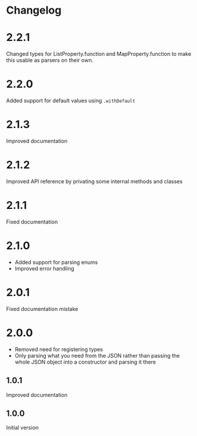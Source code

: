 # Changelog

# 2.2.1

Changed types for ListProperty.function and MapProperty.function to make this usable as parsers on their own. 

# 2.2.0

Added support for default values using `.withDefault`

# 2.1.3

Improved documentation

# 2.1.2

Improved API reference by privating some internal methods and classes

# 2.1.1

Fixed documentation

# 2.1.0

- Added support for parsing enums
- Improved error handling

# 2.0.1

Fixed documentation mistake

# 2.0.0

- Removed need for registering types
- Only parsing what you need from the JSON rather than passing the whole JSON object into a constructor and parsing it there

## 1.0.1

Improved documentation

## 1.0.0

Initial version